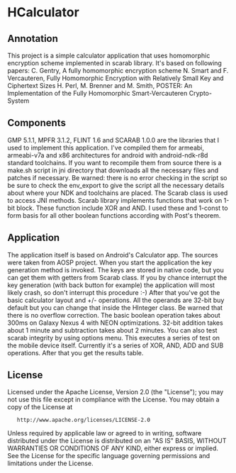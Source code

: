 HCalculator
==============

Annotation
--------------------
This project is a simple calculator application that uses homomorphic encryption scheme implemented in scarab library.
It's based on following papers:
C. Gentry, A fully homomorphic encryption scheme
N. Smart and F. Vercauteren, Fully Homomorphic Encryption with Relatively Small Key and Ciphertext Sizes
H. Perl, M. Brenner and M. Smith, POSTER: An Implementation of the Fully Homomorphic Smart-Vercauteren Crypto-System

Components
--------------------
GMP 5.1.1, MPFR 3.1.2, FLINT 1.6 and SCARAB 1.0.0 are the libraries that I used to implement this application.
I've compiled them for armeabi, armeabi-v7a and x86 architectures for android with android-ndk-r8d standard toolchains.
If you want to recompile them from source there is a make.sh script in jni directory that downloads all the necessary
files and patches if necessary. Be warned: there is no error checking in the script so be sure to check the env_export
to give the script all the necessary details about where your NDK and toolchains are placed.
The Scarab class is used to access JNI methods. Scarab library implements functions that work on 1-bit block.
These function include XOR and AND. I used these and 1-const to form basis for all other boolean functions according
with Post's theorem.

Application
--------------------
The application itself is based on Android's Calculator app. The sources were taken from AOSP project.
When you start the application the key generation method is invoked. The keys are stored in native code, but you can get
them with getters from Scarab class. If you by chance interrupt the key generation (with back button for example) the
application will most likely crash, so don't interrupt this procedure :-)
After that you've got the basic calculator layout and +/- operations.
All the operands are 32-bit buy default but you can change that inside the HInteger class. Be warned that there is no
overflow correction.
The basic boolean operation takes about 300ms on Galaxy Nexus 4 with NEON optimizations. 32-bit addition takes about 1
minute and subtraction takes about 2 minutes.
You can also test scarab integrity by using options menu. This executes a series of test on the mobile device itself. Currently it's a series
of XOR, AND, ADD and SUB operations. After that you get the results table.

License
--------------------
 Licensed under the Apache License, Version 2.0 (the "License");
 you may not use this file except in compliance with the License.
 You may obtain a copy of the License at

       http://www.apache.org/licenses/LICENSE-2.0

 Unless required by applicable law or agreed to in writing, software
 distributed under the License is distributed on an "AS IS" BASIS,
 WITHOUT WARRANTIES OR CONDITIONS OF ANY KIND, either express or implied.
 See the License for the specific language governing permissions and
 limitations under the License.